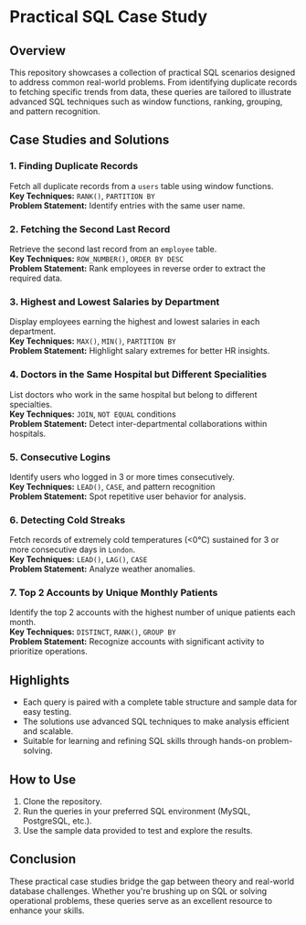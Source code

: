 # Practical SQL Case Study  

## Overview  
This repository showcases a collection of practical SQL scenarios designed to address common real-world problems. From identifying duplicate records to fetching specific trends from data, these queries are tailored to illustrate advanced SQL techniques such as window functions, ranking, grouping, and pattern recognition.

## Case Studies and Solutions  

### 1. **Finding Duplicate Records**  
Fetch all duplicate records from a `users` table using window functions.  
**Key Techniques:** `RANK()`, `PARTITION BY`  
**Problem Statement:** Identify entries with the same user name.  

### 2. **Fetching the Second Last Record**  
Retrieve the second last record from an `employee` table.  
**Key Techniques:** `ROW_NUMBER()`, `ORDER BY DESC`  
**Problem Statement:** Rank employees in reverse order to extract the required data.  

### 3. **Highest and Lowest Salaries by Department**  
Display employees earning the highest and lowest salaries in each department.  
**Key Techniques:** `MAX()`, `MIN()`, `PARTITION BY`  
**Problem Statement:** Highlight salary extremes for better HR insights.  

### 4. **Doctors in the Same Hospital but Different Specialities**  
List doctors who work in the same hospital but belong to different specialties.  
**Key Techniques:** `JOIN`, `NOT EQUAL` conditions  
**Problem Statement:** Detect inter-departmental collaborations within hospitals.  

### 5. **Consecutive Logins**  
Identify users who logged in 3 or more times consecutively.  
**Key Techniques:** `LEAD()`, `CASE`, and pattern recognition  
**Problem Statement:** Spot repetitive user behavior for analysis.  

### 6. **Detecting Cold Streaks**  
Fetch records of extremely cold temperatures (<0°C) sustained for 3 or more consecutive days in `London`.  
**Key Techniques:** `LEAD()`, `LAG()`, `CASE`  
**Problem Statement:** Analyze weather anomalies.  

### 7. **Top 2 Accounts by Unique Monthly Patients**  
Identify the top 2 accounts with the highest number of unique patients each month.  
**Key Techniques:** `DISTINCT`, `RANK()`, `GROUP BY`  
**Problem Statement:** Recognize accounts with significant activity to prioritize operations.  

## Highlights  
- Each query is paired with a complete table structure and sample data for easy testing.  
- The solutions use advanced SQL techniques to make analysis efficient and scalable.  
- Suitable for learning and refining SQL skills through hands-on problem-solving.  

## How to Use  
1. Clone the repository.  
2. Run the queries in your preferred SQL environment (MySQL, PostgreSQL, etc.).  
3. Use the sample data provided to test and explore the results.  

## Conclusion  
These practical case studies bridge the gap between theory and real-world database challenges. Whether you're brushing up on SQL or solving operational problems, these queries serve as an excellent resource to enhance your skills.  
